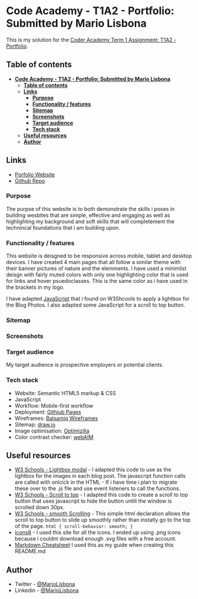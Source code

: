 # **Code Academy - T1A2 - Portfolio: Submitted by Mario Lisbona**

This is my solution for the [Coder Academy Term 1 Assignment: T1A2 - Portfolio](https://ait.instructure.com/courses/4243/assignments/47178).

## **Table of contents**

- [**Code Academy - T1A2 - Portfolio: Submitted by Mario Lisbona**](#code-academy---t1a2---portfolio-submitted-by-mario-lisbona)
  - [**Table of contents**](#table-of-contents)
  - [**Links**](#links)
    - [**Purpose**](#purpose)
    - [**Functionality / features**](#functionality--features)
    - [**Sitemap**](#sitemap)
    - [**Screenshots**](#screenshots)
    - [**Target audience**](#target-audience)
    - [**Tech stack**](#tech-stack)
  - [**Useful resources**](#useful-resources)
  - [**Author**](#author)

## **Links**

- [Porfolio Website](https://mariolisbona.github.io/CA-T1A2-portfolio/index.html)
- [Github Repo](https://github.com/MarioLisbona/CA-T1A2-portfolio)

### **Purpose**

The purpse of this website is to both demonstrate the skills i poses in building wesbites that are simple, effective and engaging as well as highlighting my background and soft skills that will completement the technincal foundations that i am building upon.

### **Functionality / features**

This website is deisgned to be responsive across mobile, tablet and desktop devices. I have created 4 main pages that all follow a similar theme with their banner pictures of nature and the elemments. I have used a minimilst deisgn with fairly muted colors with only one highlighting color that is used for links and hover psuedoclasses. This is the same color as i have used in the brackets in my logo.

I have adapted [JavaScript](./README-template.md#useful-resources) that i found on W3Shcools to apply a lightbox for the Blog Photos. I also adapted some JavaScript for a scroll to top button.

### **Sitemap**

### **Screenshots**

### **Target audience**

My target audience is prospective employers or potential clients.

### **Tech stack**

- Website: Semantic HTML5 markup & CSS
- JavaScript
- Workflow: Mobile-first workflow
- Deployment: [Githiub Pages](https://pages.github.com/)
- Wireframes: [Balsamiq Wireframes](https://balsamiq.com/)
- Sitemap: [draw.io](https://draw.io)
- Image optimisation: [Optimizilla](https://imagecompressor.com/)
- Color contrast checker: [webAIM](https://webaim.org/resources/contrastchecker/)

## **Useful resources**

- [W3 Schools - Lightbox modal](https://www.w3schools.com/howto/howto_js_lightbox.asp) - I adapted this code to use as the lightbox for the images in each blog post. The javascript function calls are called with onlcick in the HTML - If i have time i plan to migrate these over to the .js file and use event listeners to call the functions.
- [W3 Schools - Scroll to top](https://www.w3schools.com/howto/howto_js_scroll_to_top.asp) - I adapted this code to create a scroll to top button that uses javascript to hide the button untill the window is scrolled down 30px.
- [W3 Schools - smooth Scrolling](https://www.w3schools.com/howto/howto_css_smooth_scroll.asp#section2) - This simple html declaration allows the scroll to top button to slide up smoothly rather than instatly go to the top of the page. `html {
  scroll-behavior: smooth;
}`
- [icons8](https://icons8.com/) - I used this site for all the icons. I ended up using .png icons because i couldnt download enough .svg files with a free account.
- [Markdown Cheatsheet](https://www.markdownguide.org/cheat-sheet/) I used this as my guide when creating this README.md

## **Author**

- Twitter - [@MarioLisbona](https://www.twitter.com/MarioLisbona)
- Linkedin - [@MarioLisbona](https://www.linkedin.com/in/mario-lisbona-0496b8206/)

